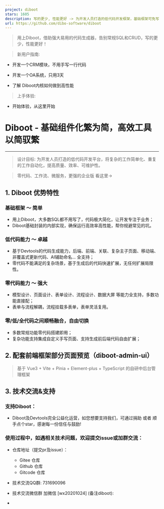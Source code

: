 ```yaml
---
project: diboot
stars: 1605
description: 写的更少, 性能更好 -> 为开发人员打造的低代码开发框架，基础框架可免写90%的SQL，同时具备极强的零代码模型表单页面流程的设计能力和代码生成能力，可在pro-code、low-code、no-code之间自由选择灵活切换，全方位赋能开发。
url: https://github.com/dibo-software/diboot
---
```


> 用上Diboot，借助强大易用的代码生成器，告别常规SQL和CRUD，写的更少，性能更好！

> 新用户指南:

-   开发一个CRM模块，不用手写一行代码
    
-   开发一个OA系统，只用3天
    
-   了解 Diboot内核如何做到高性能
    

> 上手体验:

-   开始体验，从这里开始

Diboot - 基础组件化繁为简，高效工具以简驭繁
==========================

* * *

> 设计目标: 为开发人员打造的低代码开发平台，将复杂的工作简单化、重复的工作自动化，提高质量、效率、可维护性。

> 零代码、工作流、微服务，更强的企业版 看这里->

1\. Diboot 优势特性
---------------

### 基础框架 ～ 简单

-   用上Diboot，大多数SQL都不用写了，代码极大简化，让开发专注于业务；
-   Diboot基础封装的内部实现，确保运行高效率高性能，帮你规避常见的坑。

### 低代码能力 ～ 卓越

-   基于Devtools的代码生成能力，后端、前端、关联、复杂主子页面、移动端、非覆盖式更新代码、AI辅助命名... 全支持；
-   零代码不能满足的复杂场景，基于生成后的代码快速扩展，无任何扩展局限性。

### 零代码能力 ～ 强大

-   模型设计、页面设计、表单设计、流程设计、数据大屏 等能力全支持，多数功能直接配；
-   表单与流程解耦，流程挂载多表单，表单灵活复用。

### 零/低/全代码之间顺畅融合，自由切换

-   多数常规功能零代码搭建即用；
-   复杂功能支持集成自定义手写页面、支持生成前后端代码自由扩展；

2\. 配套前端框架部分页面预览（diboot-admin-ui）
---------------------------------

> 基于 Vue3 + Vite + Pinia + Element-plus + TypeScript 的自研中后台管理框架

3\. 技术交流&支持
-----------

### 支持Diboot：

-   Diboot及Devtools完全公益化运营，如您想要支持我们，可通过捐助 或者 顺手点个star，感谢每一份信任与鼓励!

### 使用过程中，如遇相关技术问题，欢迎提交issue或加群交流：

-   仓库地址（提交pr及issue）：
    
    -   Gitee 仓库
    -   Github 仓库
    -   Gitcode 仓库
-   技术交流QQ群: 731690096
    
-   技术交流微信群 加微信 \[wx20201024\] (备注diboot):
    
-
